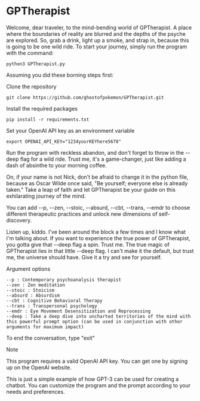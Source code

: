 # GPTherapist

Welcome, dear traveler, to the mind-bending world of GPTherapist. A place where the boundaries of reality are blurred and the depths of the psyche are explored. So, grab a drink, light up a smoke, and strap in, because this is going to be one wild ride. To start your journey, simply run the program with the command:

    python3 GPTherapist.py

Assuming you did these borning steps first:

Clone the repository

    git clone https://github.com/ghostofpokemon/GPTherapist.git

Install the required packages

    pip install -r requirements.txt

Set your OpenAI API key as an environment variable

    export OPENAI_API_KEY="1234yourKEYhere5678"


Run the program with reckless abandon, and don't forget to throw in the --deep flag for a wild ride. Trust me, it's a game-changer, just like adding a dash of absinthe to your morning coffee.

On, if your name is not Nick, don't be afraid to change it in the python file, because as Oscar Wilde once said, "Be yourself; everyone else is already taken." Take a leap of faith and let GPTherapist be your guide on this exhilarating journey of the mind.


You can add --p, --zen, --stoic, --absurd, --cbt, --trans, --emdr to choose different therapeutic practices and unlock new dimensions of self-discovery.

Listen up, kiddo. I've been around the block a few times and I know what I'm talking about. If you want to experience the true power of GPTherapist, you gotta give that --deep flag a spin. Trust me. The true magic of GPTherapist lies in that little --deep flag. I can't make it the default, but trust me, the universe should have. Give it a try and see for yourself.

Argument options

    --p : Contemporary psychoanalysis therapist
    --zen : Zen meditation
    --stoic : Stoicism
    --absurd : Absurdism
    --cbt : Cognitive Behavioral Therapy
    --trans : Transpersonal psychology
    --emdr : Eye Movement Desensitization and Reprocessing
    --deep : Take a deep dive into uncharted territories of the mind with this powerful prompt option (can be used in conjunction with other arguments for maximum impact)

To end the conversation, type "exit"

Note

This program requires a valid OpenAI API key. You can get one by signing up on the OpenAI website.

This is just a simple example of how GPT-3 can be used for creating a chatbot. You can customize the program and the prompt according to your needs and preferences.